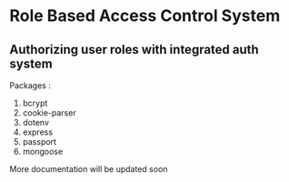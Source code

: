 # Role Based Access Control System 
## Authorizing user roles with integrated auth system

Packages :
1. bcrypt
2. cookie-parser
3. dotenv
4. express
5. passport
6. mongoose

More documentation will be updated soon